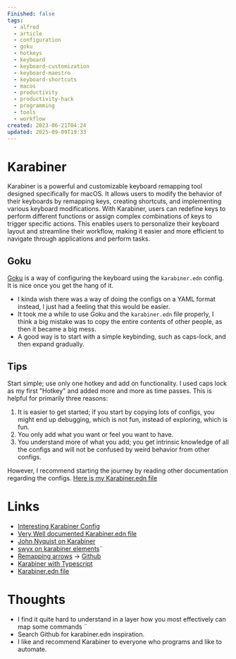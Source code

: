```yaml
---
Finished: false
tags:
  - alfred
  - article
  - configuration
  - goku
  - hotkeys
  - keyboard
  - keyboard-customization
  - keyboard-maestro
  - keyboard-shortcuts
  - macos
  - productivity
  - productivity-hack
  - programming
  - tools
  - workflow
created: 2023-06-21T04:24
updated: 2025-09-09T19:33
---
```

# Karabiner
Karabiner is a powerful and customizable keyboard remapping tool designed specifically for macOS. It allows users to modify the behavior of their keyboards by remapping keys, creating shortcuts, and implementing various keyboard modifications. With Karabiner, users can redefine keys to perform different functions or assign complex combinations of keys to trigger specific actions. This enables users to personalize their keyboard layout and streamline their workflow, making it easier and more efficient to navigate through applications and perform tasks.

## Goku
[Goku](https://github.com/yqrashawn/GokuRakuJoudo) is a way of configuring the keyboard using the ```karabiner.edn``` config. It is nice once you get the hang of it. 
- I kinda wish there was a way of doing the configs on a YAML format instead, I just had a feeling that this would be easier. 
- It took me a while to use Goku and the ```karabiner.edn``` file properly, I think a big mistake was to copy the entire contents of other people, as then it became a big mess. 
- A good way is to start with a simple keybinding, such as caps-lock, and then expand gradually. 

## Tips
Start simple; use only one hotkey and add on functionality. I used caps lock as my first "Hotkey" and added more and more as time passes. This is helpful for primarily three reasons:
1. It is easier to get started; if you start by copying lots of configs, you might end up debugging, which is not fun, instead of exploring, which is fun. 
2. You only add what you want or feel you want to have. 
3. You understand more of what you add; you get intrinsic knowledge of all the configs and will not be confused by weird behavior from other configs. 

However, I recommend starting the journey by reading other documentation regarding the configs. 
[Here is my Karabiner.edn file](https://github.com/EmilRamsvik/dotfiles/blob/master/Karabiner/karabiner.edn)
# Links
- [Interesting Karabiner Config](https://gist.github.com/kaushikgopal/ff7a92bbc887e59699c804b59074a126)
- [Very Well documented Karabiner.edn file](https://gist.github.com/kaushikgopal/ff7a92bbc887e59699c804b59074a126?permalink_comment_id=3487260)
- [John Nyquist on Karabiner](https://johnlindquist.com/customize-karabiner-with-goku/)
- [swyx on karabiner elements](https://dev.to/swyx/notes-on-karabiner-elements-from-john-lindquist-4cmo)¨
- [Remapping arrows](http://vadimpleshkov.me/notes/all/remapping-arrows/) -> [Github](https://github.com/vdmp/karabinersetup)
- [Karabiner with Typescript](https://github.com/mxstbr/karabiner)
- [Karabiner.edn file](https://github.com/kchen0x/k-goku/blob/master/karabiner.edn )

# Thoughts 
- I find it quite hard to understand in a layer how you most effectively can map some commands ¨
- Search Github for karabiner.edn inspiration.
- I like and recommend Karabiner to everyone who programs and like to automate. 


